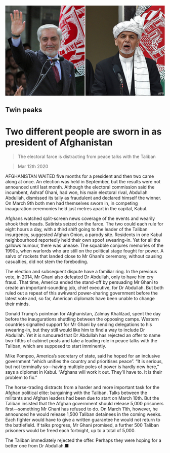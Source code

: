 ![](./images/20200314_ASP506.jpg)

## Twin peaks

# Two different people are sworn in as president of Afghanistan

> The electoral farce is distracting from peace talks with the Taliban

> Mar 12th 2020

AFGHANISTAN WAITED five months for a president and then two came along at once. An election was held in September, but the results were not announced until last month. Although the electoral commission said the incumbent, Ashraf Ghani, had won, his main electoral rival, Abdullah Abdullah, dismissed its tally as fraudulent and declared himself the winner. On March 9th both men had themselves sworn in, in competing inauguration ceremonies held just metres apart in the capital, Kabul.

Afghans watched split-screen news coverage of the events and wearily shook their heads. Satirists seized on the farce. The two could each rule for eight hours a day, with a third shift going to the leader of the Taliban insurgency, suggested Afghan Onion, a parody site. Residents in one Kabul neighbourhood reportedly held their own spoof swearing-in. Yet for all the gallows humour, there was unease. The squabble conjures memories of the 1990s, when warlords who are still on the political stage fought for power. A salvo of rockets that landed close to Mr Ghani’s ceremony, without causing casualties, did not stem the foreboding.

The election and subsequent dispute have a familiar ring. In the previous vote, in 2014, Mr Ghani also defeated Dr Abdullah, only to have him cry fraud. That time, America ended the stand-off by persuading Mr Ghani to create an important-sounding job, chief executive, for Dr Abdullah. But both ruled out a repeat of this awkward power-sharing government before the latest vote and, so far, American diplomats have been unable to change their minds.

Donald Trump’s pointman for Afghanistan, Zalmay Khalilzad, spent the day before the inaugurations shuttling between the opposing camps. Western countries signalled support for Mr Ghani by sending delegations to his swearing-in, but they still would like him to find a way to include Dr Abdullah. Yet it is rumoured that Dr Abdullah has rejected an offer to name two-fifths of cabinet posts and take a leading role in peace talks with the Taliban, which are supposed to start imminently.

Mike Pompeo, America’s secretary of state, said he hoped for an inclusive government “which unifies the country and prioritises peace”. “It is serious, but not terminally so—having multiple poles of power is hardly new here,” says a diplomat in Kabul. “Afghans will work it out. They’ll have to. It is their problem to fix.”

The horse-trading distracts from a harder and more important task for the Afghan political elite: bargaining with the Taliban. Talks between the militants and Afghan leaders had been due to start on March 10th. But the Taliban insisted that the Afghan government should release 5,000 prisoners first—something Mr Ghani has refused to do. On March 11th, however, he announced he would release 1,500 Taliban detainees in the coming weeks. Each fighter would have to give a written guarantee he would not return to the battlefield. If talks progress, Mr Ghani promised, a further 500 Taliban prisoners would be freed each fortnight, up to a total of 5,000.

The Taliban immediately rejected the offer. Perhaps they were hoping for a better one from Dr Abdullah.■